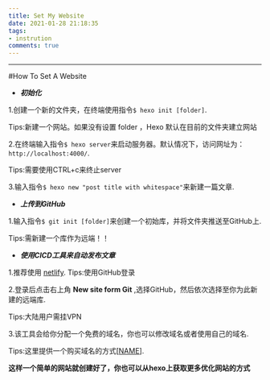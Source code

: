 ---title: Set My Websitedate: 2021-01-28 21:18:35tags:- instrutioncomments: true------#How To Set A Website* ___初始化___1.创建一个新的文件夹，在终端使用指令`$ hexo init [folder]`.Tips:新建一个网站。如果没有设置 folder ，Hexo 默认在目前的文件夹建立网站2.在终端输入指令`$ hexo server`来启动服务器。默认情况下，访问网址为：`http://localhost:4000/`.Tips:需要使用CTRL+c来终止server3.输入指令`$ hexo new "post title with whitespace"`来新建一篇文章.* ___上传到GitHub___1.输入指令`$ git init [folder]`来创建一个初始库，并将文件夹推送至GitHub上.Tips:需新建一个库作为远端！！* ___使用CICD工具来自动发布文章___1.推荐使用 [netlify](https://netlify.com).Tips:使用GitHub登录2.登录后点击右上角 __New site form Git__ ,选择GitHub，然后依次选择至你为此新建的远端库.Tips:大陆用户需挂VPN3.该工具会给你分配一个免费的域名，你也可以修改域名或者使用自己的域名.Tips:这里提供一个购买域名的方式[[NAME](https://name.com)].**这样一个简单的网站就创建好了，你也可以从hexo上获取更多优化网站的方式**